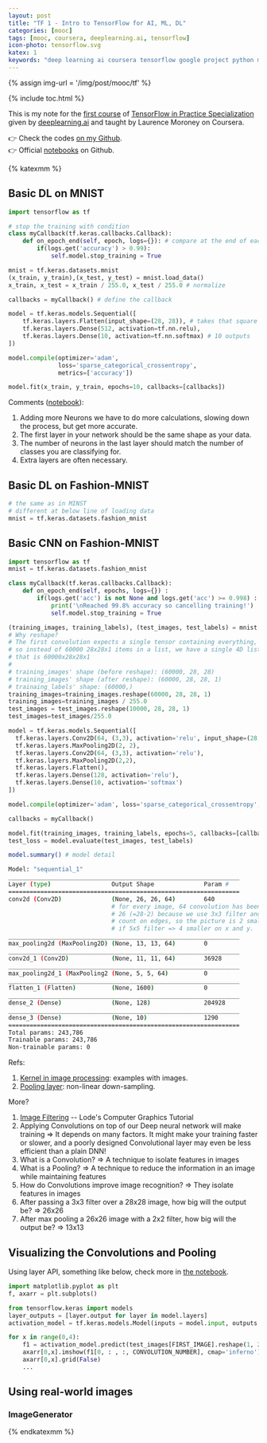 ```yaml
---
layout: post
title: "TF 1 - Intro to TensorFlow for AI, ML, DL"
categories: [mooc]
tags: [mooc, coursera, deeplearning.ai, tensorflow]
icon-photo: tensorflow.svg
katex: 1
keywords: "deep learning ai coursera tensorflow google project python mnist convolutional neural networks cnn andrew ng cnn convolution neural networks image generator real world images photos minist fashion Laurence Moroney"
---
```


{% assign img-url = '/img/post/mooc/tf' %}

{% include toc.html %}

This is my note for the [first course](https://www.coursera.org/learn/introduction-tensorflow) of [TensorFlow in Practice Specialization](https://www.coursera.org/specializations/tensorflow-in-practice) given by [deeplearning.ai](http://deeplearning.ai/) and taught by Laurence Moroney on Coursera.

👉 Check the codes [on my Github](https://github.com/dinhanhthi/deeplearning.ai-courses/tree/master/TensorFlow%20in%20Practice).<br />
👉 Official [notebooks](https://github.com/lmoroney/dlaicourse) on Github.

{% katexmm %}

## Basic DL on MNIST

``` python
import tensorflow as tf

# stop the training with condition
class myCallback(tf.keras.callbacks.Callback):
    def on_epoch_end(self, epoch, logs={}): # compare at the end of each epoch
        if(logs.get('accuracy') > 0.99):
            self.model.stop_training = True

mnist = tf.keras.datasets.mnist
(x_train, y_train),(x_test, y_test) = mnist.load_data()
x_train, x_test = x_train / 255.0, x_test / 255.0 # normalize

callbacks = myCallback() # define the callback

model = tf.keras.models.Sequential([
    tf.keras.layers.Flatten(input_shape=(28, 28)), # takes that square and turns it into a 1 dim
    tf.keras.layers.Dense(512, activation=tf.nn.relu),
    tf.keras.layers.Dense(10, activation=tf.nn.softmax) # 10 outputs
])

model.compile(optimizer='adam',
              loss='sparse_categorical_crossentropy',
              metrics=['accuracy'])

model.fit(x_train, y_train, epochs=10, callbacks=[callbacks])
```

Comments ([notebook](https://bit.ly/3jHSCYg)):

1. Adding more Neurons we have to do more calculations, slowing down the process, but get more accurate.
2. The first layer in your network should be the same shape as your data.
3. The number of neurons in the last layer should match the number of classes you are classifying for.
4. Extra layers are often necessary.

## Basic DL on Fashion-MNIST


``` python
# the same as in MINST
# different at below line of loading data
mnist = tf.keras.datasets.fashion_mnist
```

## Basic CNN on Fashion-MNIST

``` python
import tensorflow as tf
mnist = tf.keras.datasets.fashion_mnist

class myCallback(tf.keras.callbacks.Callback):
    def on_epoch_end(self, epochs, logs={}) :
        if(logs.get('acc') is not None and logs.get('acc') >= 0.998) :
            print('\nReached 99.8% accuracy so cancelling training!')
            self.model.stop_training = True

(training_images, training_labels), (test_images, test_labels) = mnist.load_data()
# Why reshape?
# The first convolution expects a single tensor containing everything,
# so instead of 60000 28x28x1 items in a list, we have a single 4D list
# that is 60000x28x28x1
#
# training_images' shape (before reshape): (60000, 28, 28)
# training_images' shape (after reshape): (60000, 28, 28, 1)
# trainaing_labels' shape: (60000,)
training_images=training_images.reshape(60000, 28, 28, 1)
training_images=training_images / 255.0
test_images = test_images.reshape(10000, 28, 28, 1)
test_images=test_images/255.0

model = tf.keras.models.Sequential([
  tf.keras.layers.Conv2D(64, (3,3), activation='relu', input_shape=(28, 28, 1)),
  tf.keras.layers.MaxPooling2D(2, 2),
  tf.keras.layers.Conv2D(64, (3,3), activation='relu'),
  tf.keras.layers.MaxPooling2D(2,2),
  tf.keras.layers.Flatten(),
  tf.keras.layers.Dense(128, activation='relu'),
  tf.keras.layers.Dense(10, activation='softmax')
])

model.compile(optimizer='adam', loss='sparse_categorical_crossentropy', metrics=['accuracy'])

callbacks = myCallback()

model.fit(training_images, training_labels, epochs=5, callbacks=[callbacks])
test_loss = model.evaluate(test_images, test_labels)
```

``` bash
model.summary() # model detail
```

``` bash
Model: "sequential_1"
_________________________________________________________________
Layer (type)                 Output Shape              Param #
=================================================================
conv2d (Conv2D)              (None, 26, 26, 64)        640
                             # for every image, 64 convolution has been tried
                             # 26 (=28-2) because we use 3x3 filter and we can't
                             # count on edges, so the picture is 2 smaller on x and y.
                             # if 5x5 filter => 4 smaller on x and y.
_________________________________________________________________
max_pooling2d (MaxPooling2D) (None, 13, 13, 64)        0
_________________________________________________________________
conv2d_1 (Conv2D)            (None, 11, 11, 64)        36928
_________________________________________________________________
max_pooling2d_1 (MaxPooling2 (None, 5, 5, 64)          0
_________________________________________________________________
flatten_1 (Flatten)          (None, 1600)              0
_________________________________________________________________
dense_2 (Dense)              (None, 128)               204928
_________________________________________________________________
dense_3 (Dense)              (None, 10)                1290
=================================================================
Total params: 243,786
Trainable params: 243,786
Non-trainable params: 0
```

Refs:

1. [Kernel in image processing](https://en.wikipedia.org/wiki/Kernel_(image_processing)): examples with images.
2. [Pooling layer](https://en.wikipedia.org/wiki/Convolutional_neural_network#Pooling_layer): non-linear down-sampling.

More?

1. [Image Filtering](https://lodev.org/cgtutor/filtering.html) -- Lode's Computer Graphics Tutorial
2. Applying Convolutions on top of our Deep neural network will make training => It depends on many factors. It might make your training faster or slower, and a poorly designed Convolutional layer may even be less efficient than a plain DNN!
3. What is a Convolution? => A technique to isolate features in images
4. What is a Pooling? => A technique to reduce the information in an image while maintaining features
5. How do Convolutions improve image recognition? => They isolate features in images
6. After passing a 3x3 filter over a 28x28 image, how big will the output be? => 26x26
7. After max pooling a 26x26 image with a 2x2 filter, how big will the output be? => 13x13


## Visualizing the Convolutions and Pooling

Using layer API, something like below, check more in [the notebook](https://bit.ly/3f6wQtA).

``` python
import matplotlib.pyplot as plt
f, axarr = plt.subplots()

from tensorflow.keras import models
layer_outputs = [layer.output for layer in model.layers]
activation_model = tf.keras.models.Model(inputs = model.input, outputs = layer_outputs)

for x in range(0,4):
    f1 = activation_model.predict(test_images[FIRST_IMAGE].reshape(1, 28, 28, 1))[x]
    axarr[0,x].imshow(f1[0, : , :, CONVOLUTION_NUMBER], cmap='inferno')
    axarr[0,x].grid(False)
    ...
```

## Using real-world images

### ImageGenerator

{% endkatexmm %}
